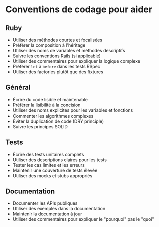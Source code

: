 # Conventions de codage pour aider

## Ruby
- Utiliser des méthodes courtes et focalisées
- Préférer la composition à l'héritage
- Utiliser des noms de variables et méthodes descriptifs
- Suivre les conventions Rails (si applicable)
- Utiliser des commentaires pour expliquer la logique complexe
- Préférer `let` à `before` dans les tests RSpec
- Utiliser des factories plutôt que des fixtures

## Général
- Écrire du code lisible et maintenable
- Préférer la lisibilité à la concision
- Utiliser des noms explicites pour les variables et fonctions
- Commenter les algorithmes complexes
- Éviter la duplication de code (DRY principle)
- Suivre les principes SOLID

## Tests
- Écrire des tests unitaires complets
- Utiliser des descriptions claires pour les tests
- Tester les cas limites et les erreurs
- Maintenir une couverture de tests élevée
- Utiliser des mocks et stubs appropriés

## Documentation
- Documenter les APIs publiques
- Utiliser des exemples dans la documentation
- Maintenir la documentation à jour
- Utiliser des commentaires pour expliquer le "pourquoi" pas le "quoi"
